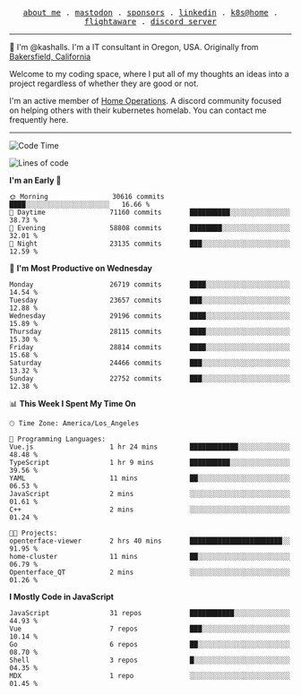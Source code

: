 <p align="center">
  <samp>
    <a href="https://jordanjones.org/">about me</a> .
    <a rel="me" href="https://mastodon.social/@kashall">mastodon</a> .
    <a href="https://github.com/sponsors/kashalls">sponsors</a> .
    <a href="https://linkedin.com/in/jordpjones">linkedin</a> .
    <a href="https://github.com/kashalls/home-cluster">k8s@home</a> .
    <a href="https://flightaware.com/adsb/stats/user/kashalls">flightaware</a> .
    <a href="https://discord.gg/V2WrCfqba9">discord server</a>
  </samp>
</p>

----------------------------------------------------------------

:wave: I'm @kashalls. I'm a IT consultant in Oregon, USA. Originally from [Bakersfield, California](https://maps.app.goo.gl/QQMtywTWghpXB6Tu6)

Welcome to my coding space, where I put all of my thoughts an ideas into a project regardless of whether they are good or not.

I'm an active member of [Home Operations](https://discord.gg/home-operations). A discord community focused on helping others with their kubernetes homelab. You can contact me frequently here.

----------------------------------------------------------------
<!--START_SECTION:waka-->
![Code Time](http://img.shields.io/badge/Code%20Time-2%2C030%20hrs%204%20mins-blue)

![Lines of code](https://img.shields.io/badge/From%20Hello%20World%20I%27ve%20Written-16.9%20million%20lines%20of%20code-blue)

**I'm an Early 🐤** 

```text
🌞 Morning                30616 commits       ████░░░░░░░░░░░░░░░░░░░░░   16.66 % 
🌆 Daytime                71160 commits       ██████████░░░░░░░░░░░░░░░   38.73 % 
🌃 Evening                58808 commits       ████████░░░░░░░░░░░░░░░░░   32.01 % 
🌙 Night                  23135 commits       ███░░░░░░░░░░░░░░░░░░░░░░   12.59 % 
```
📅 **I'm Most Productive on Wednesday** 

```text
Monday                   26719 commits       ████░░░░░░░░░░░░░░░░░░░░░   14.54 % 
Tuesday                  23657 commits       ███░░░░░░░░░░░░░░░░░░░░░░   12.88 % 
Wednesday                29196 commits       ████░░░░░░░░░░░░░░░░░░░░░   15.89 % 
Thursday                 28115 commits       ████░░░░░░░░░░░░░░░░░░░░░   15.30 % 
Friday                   28814 commits       ████░░░░░░░░░░░░░░░░░░░░░   15.68 % 
Saturday                 24466 commits       ███░░░░░░░░░░░░░░░░░░░░░░   13.32 % 
Sunday                   22752 commits       ███░░░░░░░░░░░░░░░░░░░░░░   12.38 % 
```


📊 **This Week I Spent My Time On** 

```text
🕑︎ Time Zone: America/Los_Angeles

💬 Programming Languages: 
Vue.js                   1 hr 24 mins        ████████████░░░░░░░░░░░░░   48.48 % 
TypeScript               1 hr 9 mins         ██████████░░░░░░░░░░░░░░░   39.56 % 
YAML                     11 mins             ██░░░░░░░░░░░░░░░░░░░░░░░   06.53 % 
JavaScript               2 mins              ░░░░░░░░░░░░░░░░░░░░░░░░░   01.61 % 
C++                      2 mins              ░░░░░░░░░░░░░░░░░░░░░░░░░   01.24 % 

🐱‍💻 Projects: 
openterface-viewer       2 hrs 40 mins       ███████████████████████░░   91.95 % 
home-cluster             11 mins             ██░░░░░░░░░░░░░░░░░░░░░░░   06.79 % 
Openterface_QT           2 mins              ░░░░░░░░░░░░░░░░░░░░░░░░░   01.26 % 
```

**I Mostly Code in JavaScript** 

```text
JavaScript               31 repos            ███████████░░░░░░░░░░░░░░   44.93 % 
Vue                      7 repos             ███░░░░░░░░░░░░░░░░░░░░░░   10.14 % 
Go                       6 repos             ██░░░░░░░░░░░░░░░░░░░░░░░   08.70 % 
Shell                    3 repos             █░░░░░░░░░░░░░░░░░░░░░░░░   04.35 % 
MDX                      1 repo              ░░░░░░░░░░░░░░░░░░░░░░░░░   01.45 % 
```




<!--END_SECTION:waka-->